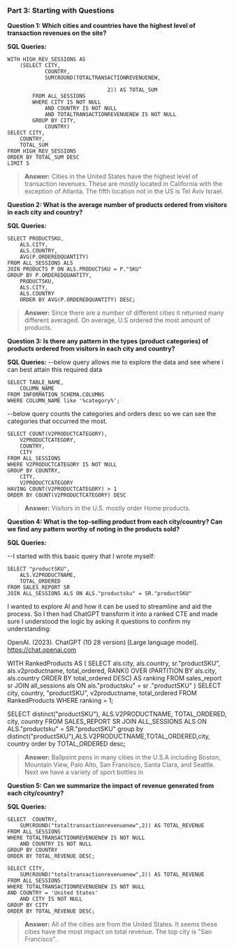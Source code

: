 ### Part 3: Starting with Questions

**Question 1: Which cities and countries have the highest level of transaction revenues on the site?**

**SQL Queries:**

```
WITH HIGH_REV_SESSIONS AS
	(SELECT CITY,
			COUNTRY,
			SUM(ROUND(TOTALTRANSACTIONREVENUENEW,

								2)) AS TOTAL_SUM
		FROM ALL_SESSIONS
		WHERE CITY IS NOT NULL
			AND COUNTRY IS NOT NULL
			AND TOTALTRANSACTIONREVENUENEW IS NOT NULL
		GROUP BY CITY,
			COUNTRY)
SELECT CITY,
	COUNTRY,
	TOTAL_SUM
FROM HIGH_REV_SESSIONS
ORDER BY TOTAL_SUM DESC
LIMIT 5
```

>**Answer:** Cities in the United States have the highest level of transaction revenues. These are mostly located in California
with the exception of Atlanta. The fifth location not in the US is Tel Aviv Israel.

**Question 2: What is the average number of products ordered from visitors in each city and country?**

**SQL Queries:**
```
SELECT PRODUCTSKU,
	ALS.CITY,
	ALS.COUNTRY,
	AVG(P.ORDEREDQUANTITY)
FROM ALL_SESSIONS ALS
JOIN PRODUCTS P ON ALS.PRODUCTSKU = P."SKU"
GROUP BY P.ORDEREDQUANTITY,
	PRODUCTSKU,
	ALS.CITY,
	ALS.COUNTRY
	ORDER BY AVG(P.ORDEREDQUANTITY) DESC;
```

>**Answer:** Since there are a number of different cities it returned many different averaged. On average, U.S ordered the most amount of products.


**Question 3: Is there any pattern in the types (product categories) of products ordered from visitors in each city and country?**

**SQL Queries:**
--below query allows me to explore the data and see where i can best attain this required data 
```
SELECT TABLE_NAME,
	COLUMN_NAME
FROM INFORMATION_SCHEMA.COLUMNS
WHERE COLUMN_NAME like '%category%';
```

--below query counts the categories and orders desc so we can see the categories that occurred the most.
```
SELECT COUNT(V2PRODUCTCATEGORY),
	V2PRODUCTCATEGORY,
	COUNTRY,
	CITY
FROM ALL_SESSIONS
WHERE V2PRODUCTCATEGORY IS NOT NULL
GROUP BY COUNTRY,
	CITY,
	V2PRODUCTCATEGORY
HAVING COUNT(V2PRODUCTCATEGORY) > 1
ORDER BY COUNT(V2PRODUCTCATEGORY) DESC
```

>**Answer:** Visitors in the U.S. mostly order Home products.

**Question 4: What is the top-selling product from each city/country? Can we find any pattern worthy of noting in the products sold?**

**SQL Queries:** 

--I started with this basic query that I wrote myself:

```
SELECT "productSKU",
	ALS.V2PRODUCTNAME,
	TOTAL_ORDERED
FROM SALES_REPORT SR
JOIN ALL_SESSIONS ALS ON ALS."productsku" = SR."productSKU"
```

I wanted to explore AI and how it can be used to streamline and aid the process. So I then had ChatGPT transform it into a ranked CTE and made sure I understood the logic by asking it questions to confirm my understanding:


OpenAI. (2023). ChatGPT (10 28 version) [Large language model]. https://chat.openai.com

WITH RankedProducts AS (
    SELECT
        als.city,
        als.country,
        sr."productSKU",
        als.v2productname,
        total_ordered,
        RANK() OVER (PARTITION BY als.city, als.country ORDER BY total_ordered DESC) AS ranking
    FROM sales_report sr
    JOIN all_sessions als ON als."productsku" = sr	."productSKU"
)
SELECT
    city,
    country,
    "productSKU",
    v2productname,
    total_ordered
FROM RankedProducts
WHERE ranking = 1;

SELECT distinct("productSKU"),
	ALS.V2PRODUCTNAME,
	TOTAL_ORDERED, city, country
FROM SALES_REPORT SR
JOIN ALL_SESSIONS ALS ON ALS."productsku" = SR."productSKU"
group by distinct("productSKU"),ALS.V2PRODUCTNAME,TOTAL_ORDERED,city, country
order by TOTAL_ORDERED desc;



>**Answer:** Ballpoint pens in many cities in the U.S.A including Boston, Mountain View, Palo Alto, San Francisco, Santa Clara, and Seattle.
Next we have a variety of sport bottles in 

**Question 5: Can we summarize the impact of revenue generated from each city/country?**

**SQL Queries:**

```
SELECT  COUNTRY,
	SUM(ROUND("totaltransactionrevenuenew",2)) AS TOTAL_REVENUE
FROM ALL_SESSIONS
WHERE TOTALTRANSACTIONREVENUENEW IS NOT NULL
	AND COUNTRY IS NOT NULL
GROUP BY COUNTRY
ORDER BY TOTAL_REVENUE DESC;

SELECT CITY,
	SUM(ROUND("totaltransactionrevenuenew",2)) AS TOTAL_REVENUE
FROM ALL_SESSIONS
WHERE TOTALTRANSACTIONREVENUENEW IS NOT NULL
AND COUNTRY = 'United States'
	AND CITY IS NOT NULL
GROUP BY CITY
ORDER BY TOTAL_REVENUE DESC;
```

>**Answer:** All of the cities are from the United States. It seems these cities have the most impact on total revenue. The top city is "San Francisco".
